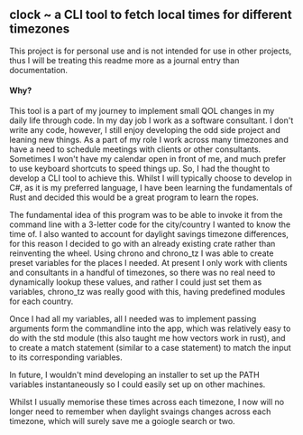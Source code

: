 <h2> clock ~ a CLI tool to fetch local times for different timezones</h2>

<p> This project is for personal use and is not intended for use in other projects, thus I will be treating this readme more as a journal entry than documentation. </p>

<h4> Why? </h4>

This tool is a part of my journey to implement small QOL changes in my daily life through code. In my day job I work as a software consultant. I don't write any code, however, I still enjoy developing the odd side project and leaning new things. As a part of my role I work across many timezones and have a need to schedule meetings with clients or other consultants. Sometimes I won't have my calendar open in front of me, and much prefer to use keyboard shortcuts to speed things up. So, I had the thought to develop a CLI tool to achieve this. Whilst I will typically choose to develop in C#, as it is my preferred language, I have been learning the fundamentals of Rust and decided this would be a great program to learn the ropes.

The fundamental idea of this program was to be able to invoke it from the command line with a 3-letter code for the city/country I wanted to know the time of. I also wanted to account for daylight savings timezone differences, for this reason I decided to go with an already existing crate rather than reinventing the wheel. Using chrono and chrono_tz I was able to create preset variables for the places I needed. At present I only work with clients and consultants in a handful of timezones, so there was no real need to dynamically lookup these values, and rather I could just set them as variables, chrono_tz was really good with this, having predefined modules for each country. 

Once I had all my variables, all I needed was to implement passing arguments form the commandline into the app, which was relatively easy to do with the std module (this also taught me how vectors work in rust), and to create a match statement (similar to a case statement) to match the input to its corresponding variables.

In future, I wouldn't mind developing an installer to set up the PATH variables instantaneously so I could easily set up on other machines.

Whilst I usually memorise these times across each timezone, I now will no longer need to remember when daylight svaings changes across each timezone, which will surely save me a goiogle search or two.
